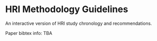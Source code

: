 # HRI Methodology Guidelines
An interactive version of HRI study chronology and recommendations.

Paper bibtex info: TBA
